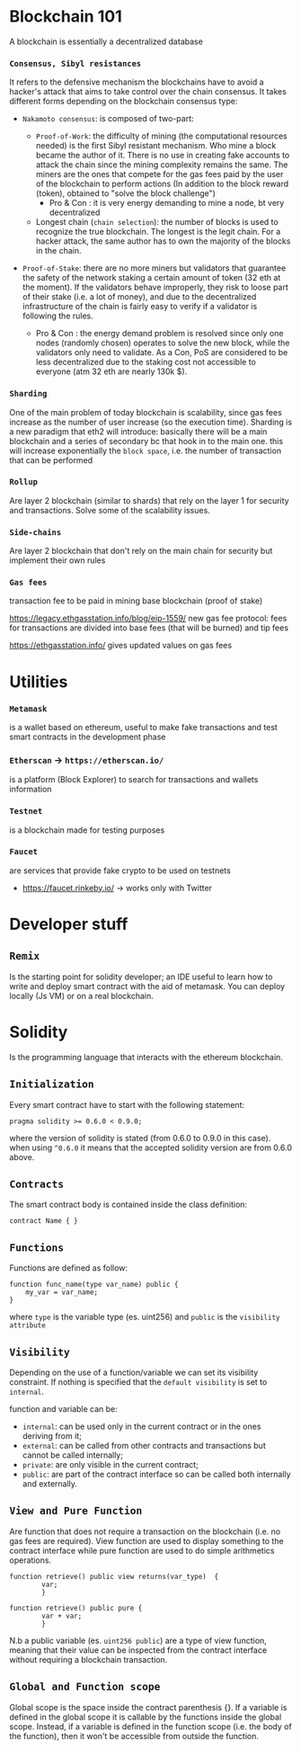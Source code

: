 # Blockchain 101

A blockchain is essentially a decentralized database

### `Consensus, Sibyl resistances`

It refers to the defensive mechanism the blockchains have to avoid a hacker's attack that aims to take control over the chain consensus. It takes different forms depending on the blockchain consensus type:

* `Nakamoto consensus`: is composed of two-part:
  * `Proof-of-Work`: the difficulty of mining (the computational resources needed) is the first Sibyl resistant mechanism. Who mine a block became the author of it. There is no use in creating fake accounts to attack the chain since the mining complexity remains the same.
    The miners are the ones that compete for the gas fees paid by the user of the blockchain to perform actions (In addition to the block reward (token), obtained to "solve the block challenge")
    * Pro & Con : it is very energy demanding to mine a node, bt very decentralized
  * Longest chain (`chain selection`): the number of blocks is used to recognize the true blockchain. The longest is the legit chain. For a hacker attack, the same author has to own the majority of the blocks in the chain.

* `Proof-of-Stake`: there are no more miners but validators that guarantee the safety of the network staking a certain amount of token (32 eth at the moment). If the validators behave improperly, they risk to loose part of their stake (i.e. a lot of money), and due to the decentralized infrastructure of the chain is fairly easy to verify if a validator is following the rules.
  * Pro & Con : the energy demand problem is resolved since only one nodes (randomly chosen) operates to solve the new block, while the validators only need to validate. As a Con, PoS are considered to be less decentralized due to the staking cost not accessible to everyone (atm 32 eth are nearly 130k $).

### `Sharding`

One of the main problem of today blockchain is scalability, since gas fees increase as the number of user increase (so the execution time). Sharding is a new paradigm that eth2 will introduce: basically there will be a main blockchain and a series of secondary bc that hook in to the main one. this will increase exponentially the `block space`, i.e. the number of transaction that can be performed

### `Rollup`

Are layer 2 blockchain (similar to shards) that rely on the layer 1 for security and transactions. Solve some of the scalability issues.

### `Side-chains`

Are layer 2 blockchain that don't rely on the main chain for security but implement their own rules

### `Gas fees`

transaction fee to be paid in mining base blockchain (proof of stake)

<https://legacy.ethgasstation.info/blog/eip-1559/> new gas fee protocol: fees for transactions are divided into base fees (that will be burned) and tip fees

<https://ethgasstation.info/> gives updated values on gas fees

# Utilities

### `Metamask`

is a wallet based on ethereum, useful to make fake transactions and test smart contracts in the development phase

### `Etherscan` -> `https://etherscan.io/`

is a platform (Block Explorer) to search for transactions and wallets information

### `Testnet`

is a blockchain made for testing purposes

### `Faucet`

are services that provide fake crypto to be used on testnets

* <https://faucet.rinkeby.io/> -> works only with Twitter

# Developer stuff

## `Remix`

Is the starting point for solidity developer; an IDE useful to learn how to write and deploy smart contract with the aid of metamask. You can deploy locally (Js VM) or on a real blockchain.

# Solidity

Is the programming language that interacts with the ethereum blockchain.

## `Initialization`

Every smart contract have to start with the following statement:

    pragma solidity >= 0.6.0 < 0.9.0;
where the version of solidity is stated (from 0.6.0 to 0.9.0 in this case). when using `^0.6.0` it means that the accepted solidity version are from 0.6.0 above.

## `Contracts`

The smart contract body is contained inside the class definition:

    contract Name { }

## `Functions`

Functions are defined as follow:

    function func_name(type var_name) public {
        my_var = var_name;
    }

where `type` is the variable type (es. uint256) and `public` is the `visibility attribute`

## `Visibility`

Depending on the use of a function/variable we can set its visibility constraint. If nothing is specified that the `default visibility` is set to `internal`.

function and variable can be:

* `internal`: can be used only in the current contract or in the ones deriving from it;
* `external`: can be called from other contracts and transactions but cannot be called internally;
* `private`: are only visible in the current contract;
* `public`: are part of the contract interface so can be called both internally and externally.

## `View and Pure Function`

Are function that does not require a transaction on the blockchain (i.e. no gas fees are required).
View function are used to display something to the contract interface while pure function are used to do simple arithmetics operations.


    function retrieve() public view returns(var_type)  {
            var;
            }

    function retrieve() public pure { 
            var + var;
            }


N.b a public variable (es. `uint256 public`) are a type of view function, meaning that their value can be inspected from the contract interface without requiring a blockchain transaction.

## `Global and Function scope`

Global scope is the space inside the contract parenthesis {}. If a variable is defined in the global scope it is callable by the functions inside the global scope. Instead, if a variable is defined in the function scope (i.e. the body of the function), then it won't be accessible from outside the function.
